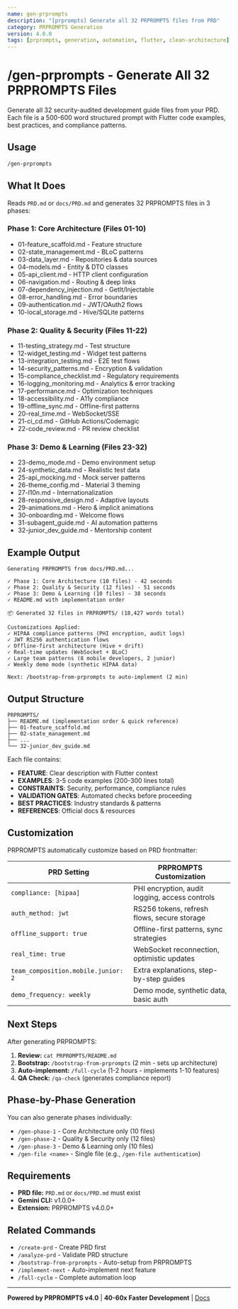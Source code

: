 ```yaml
---
name: gen-prprompts
description: "[prprompts] Generate all 32 PRPROMPTS files from PRD"
category: PRPROMPTS Generation
version: 4.0.0
tags: [prprompts, generation, automation, flutter, clean-architecture]
---
```


# /gen-prprompts - Generate All 32 PRPROMPTS Files

Generate all 32 security-audited development guide files from your PRD. Each file is a 500-600 word structured prompt with Flutter code examples, best practices, and compliance patterns.

## Usage

```bash
/gen-prprompts
```

## What It Does

Reads `PRD.md` or `docs/PRD.md` and generates 32 PRPROMPTS files in 3 phases:

### Phase 1: Core Architecture (Files 01-10)
- 01-feature_scaffold.md - Feature structure
- 02-state_management.md - BLoC patterns
- 03-data_layer.md - Repositories & data sources
- 04-models.md - Entity & DTO classes
- 05-api_client.md - HTTP client configuration
- 06-navigation.md - Routing & deep links
- 07-dependency_injection.md - GetIt/Injectable
- 08-error_handling.md - Error boundaries
- 09-authentication.md - JWT/OAuth2 flows
- 10-local_storage.md - Hive/SQLite patterns

### Phase 2: Quality & Security (Files 11-22)
- 11-testing_strategy.md - Test structure
- 12-widget_testing.md - Widget test patterns
- 13-integration_testing.md - E2E test flows
- 14-security_patterns.md - Encryption & validation
- 15-compliance_checklist.md - Regulatory requirements
- 16-logging_monitoring.md - Analytics & error tracking
- 17-performance.md - Optimization techniques
- 18-accessibility.md - A11y compliance
- 19-offline_sync.md - Offline-first patterns
- 20-real_time.md - WebSocket/SSE
- 21-ci_cd.md - GitHub Actions/Codemagic
- 22-code_review.md - PR review checklist

### Phase 3: Demo & Learning (Files 23-32)
- 23-demo_mode.md - Demo environment setup
- 24-synthetic_data.md - Realistic test data
- 25-api_mocking.md - Mock server patterns
- 26-theme_config.md - Material 3 theming
- 27-l10n.md - Internationalization
- 28-responsive_design.md - Adaptive layouts
- 29-animations.md - Hero & implicit animations
- 30-onboarding.md - Welcome flows
- 31-subagent_guide.md - AI automation patterns
- 32-junior_dev_guide.md - Mentorship content

## Example Output

```
Generating PRPROMPTS from docs/PRD.md...

✓ Phase 1: Core Architecture (10 files) - 42 seconds
✓ Phase 2: Quality & Security (12 files) - 51 seconds
✓ Phase 3: Demo & Learning (10 files) - 38 seconds
✓ README.md with implementation order

📦 Generated 32 files in PRPROMPTS/ (18,427 words total)

Customizations Applied:
✓ HIPAA compliance patterns (PHI encryption, audit logs)
✓ JWT RS256 authentication flows
✓ Offline-first architecture (Hive + drift)
✓ Real-time updates (WebSocket + BLoC)
✓ Large team patterns (8 mobile developers, 2 junior)
✓ Weekly demo mode (synthetic HIPAA data)

Next: /bootstrap-from-prprompts to auto-implement (2 min)
```

## Output Structure

```
PRPROMPTS/
├── README.md (implementation order & quick reference)
├── 01-feature_scaffold.md
├── 02-state_management.md
├── ...
└── 32-junior_dev_guide.md
```

Each file contains:
- **FEATURE**: Clear description with Flutter context
- **EXAMPLES**: 3-5 code examples (200-300 lines total)
- **CONSTRAINTS**: Security, performance, compliance rules
- **VALIDATION GATES**: Automated checks before proceeding
- **BEST PRACTICES**: Industry standards & patterns
- **REFERENCES**: Official docs & resources

## Customization

PRPROMPTS automatically customize based on PRD frontmatter:

| PRD Setting | PRPROMPTS Customization |
|-------------|------------------------|
| `compliance: [hipaa]` | PHI encryption, audit logging, access controls |
| `auth_method: jwt` | RS256 tokens, refresh flows, secure storage |
| `offline_support: true` | Offline-first patterns, sync strategies |
| `real_time: true` | WebSocket reconnection, optimistic updates |
| `team_composition.mobile.junior: 2` | Extra explanations, step-by-step guides |
| `demo_frequency: weekly` | Demo mode, synthetic data, basic auth |

## Next Steps

After generating PRPROMPTS:

1. **Review:** `cat PRPROMPTS/README.md`
2. **Bootstrap:** `/bootstrap-from-prprompts` (2 min - sets up architecture)
3. **Auto-implement:** `/full-cycle` (1-2 hours - implements 1-10 features)
4. **QA Check:** `/qa-check` (generates compliance report)

## Phase-by-Phase Generation

You can also generate phases individually:

- `/gen-phase-1` - Core Architecture only (10 files)
- `/gen-phase-2` - Quality & Security only (12 files)
- `/gen-phase-3` - Demo & Learning only (10 files)
- `/gen-file <name>` - Single file (e.g., `/gen-file authentication`)

## Requirements

- **PRD file:** `PRD.md` or `docs/PRD.md` must exist
- **Gemini CLI:** v1.0.0+
- **Extension:** PRPROMPTS v4.0.0+

## Related Commands

- `/create-prd` - Create PRD first
- `/analyze-prd` - Validate PRD structure
- `/bootstrap-from-prprompts` - Auto-setup from PRPROMPTS
- `/implement-next` - Auto-implement next feature
- `/full-cycle` - Complete automation loop

---

**Powered by PRPROMPTS v4.0** | **40-60x Faster Development** | [Docs](https://github.com/Kandil7/prprompts-flutter-generator#readme)
